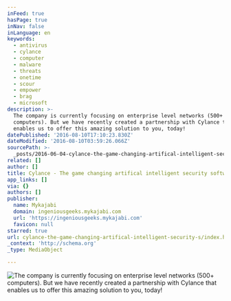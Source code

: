 ```yaml
---
inFeed: true
hasPage: true
inNav: false
inLanguage: en
keywords:
  - antivirus
  - cylance
  - computer
  - malware
  - threats
  - onetime
  - scour
  - empower
  - brag
  - microsoft
description: >-
  The company is currently focusing on enterprise level networks (500+
  computers). But we have recently created a partnership with Cylance that
  enables us to offer this amazing solution to you, today!
datePublished: '2016-08-10T17:10:23.830Z'
dateModified: '2016-08-10T03:59:26.066Z'
sourcePath: >-
  _posts/2016-06-04-cylance-the-game-changing-artifical-intelligent-security-s.md
related: []
author: []
title: Cylance - The game changing artifical intelligent security software
app_links: []
via: {}
authors: []
publisher:
  name: Mykajabi
  domain: ingeniousgeeks.mykajabi.com
  url: 'https://ingeniousgeeks.mykajabi.com'
  favicon: null
starred: true
url: cylance-the-game-changing-artifical-intelligent-security-s/index.html
_context: 'http://schema.org'
_type: MediaObject

---
```

![The company is currently focusing on enterprise level networks (500+ computers). But we have recently created a partnership with Cylance that enables us to offer this amazing solution to you, today!](https://the-grid-user-content.s3-us-west-2.amazonaws.com/38a1363b-5683-42b4-8244-58b7f382b4d1.jpg)